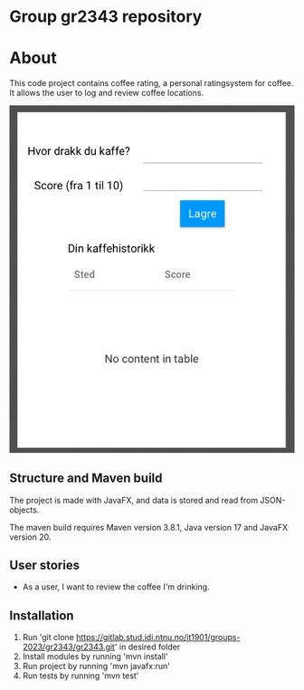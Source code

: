 # Group gr2343 repository 
# About
This code project contains coffee rating, a personal ratingsystem for coffee. It allows the user to log and review coffee locations.

![Planned](../docs/images/plan.png)

## Structure and Maven build
The project is made with JavaFX, and data is stored and read from JSON-objects.

The maven build requires Maven version 3.8.1, Java version 17 and JavaFX version 20.

## User stories
- As a user, I want to review the coffee I'm drinking.
## Installation
1. Run 
'git clone https://gitlab.stud.idi.ntnu.no/it1901/groups-2023/gr2343/gr2343.git' in desired folder
2. Install modules by running 'mvn install'
3. Run project by running 'mvn javafx:run'
4. Run tests by running 'mvn test'  